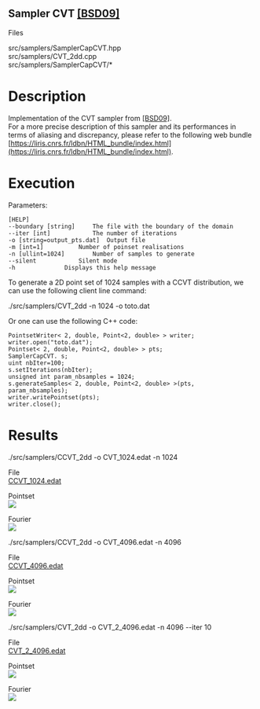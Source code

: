 Sampler CVT [[BSD09]](https://dl.acm.org/citation.cfm?id=1531392)
-------------------------------------------------------------------

Files

src/samplers/SamplerCapCVT.hpp  
src/samplers/CVT_2dd.cpp  
src/samplers/SamplerCapCVT/*

Description
===========

Implementation of the CVT sampler from [[BSD09]](https://dl.acm.org/citation.cfm?id=1531392).  
For a more precise description of this sampler and its performances in terms of aliasing and discrepancy, please refer to the following web bundle [https://liris.cnrs.fr/ldbn/HTML_bundle/index.html](https://liris.cnrs.fr/ldbn/HTML_bundle/index.html).

Execution
=========

Parameters:  

	[HELP]
	--boundary [string]		The file with the boundary of the domain
	--iter [int]			The number of iterations
	-o [string=output_pts.dat]	Output file
	-m [int=1]			Number of poinset realisations
	-n [ullint=1024]		Number of samples to generate
	--silent 			Silent mode
	-h 				Displays this help message
			

To generate a 2D point set of 1024 samples with a CCVT distribution, we can use the following client line command:

 ./src/samplers/CVT_2dd -n 1024 -o toto.dat 

Or one can use the following C++ code:

    
    PointsetWriter< 2, double, Point<2, double> > writer;
    writer.open("toto.dat");
    Pointset< 2, double, Point<2, double> > pts;
    SamplerCapCVT. s;
    uint nbIter=100;
    s.setIterations(nbIter);
    unsigned int param_nbsamples = 1024;
    s.generateSamples< 2, double, Point<2, double> >(pts, param_nbsamples);
    writer.writePointset(pts);
    writer.close();
    			

Results
=======

 ./src/samplers/CCVT_2dd -o CVT_1024.edat -n 1024 

File  
[CCVT_1024.edat](data/CVT/CVT_1024.edat)

Pointset  
[![](data/CVT/CVT_1024.png)](data/CVT/CVT_1024.png)

Fourier  
[![](data/CVT/CVT_1024_fourier.png)](data/CVT/CVT_1024_fourier.png)

 ./src/samplers/CCVT_2dd -o CVT_4096.edat -n 4096 

File  
[CCVT_4096.edat](data/CVT/CVT_4096.edat)

Pointset  
[![](data/CVT/CVT_4096.png)](data/CVT/CVT_4096.png)

Fourier  
[![](data/CVT/CVT_4096_fourier.png)](data/CVT/CVT_4096_fourier.png)

 ./src/samplers/CVT_2dd -o CVT_2_4096.edat -n 4096 --iter 10 

File  
[CVT_2_4096.edat](data/CVT_2/CVT_2_4096.edat)

Pointset  
[![](data/CVT_2/CVT_2_4096.png)](data/CVT_2/CVT_2_4096.png)

Fourier  
[![](data/CVT_2/CVT_2_4096_fourier.png)](data/CVT_2/CVT_2_4096_fourier.png)
